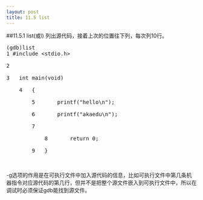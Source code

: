 ```yaml
---
layout: post
title: 11.5 list
---
```

##11.5.1 list(或l)
列出源代码，接着上次的位置往下列，每次列10行。
<pre class='terminal bootcamp'>
<span class='codeline'>(gdb)list</span>
<span class='bash-output'>1	#include &ltstdio.h&gt<br>
2<br>
3	int main(void)<br>
	4	{<br>
		5		printf("hello\n");<br>
		6		printf("akaedu\n");<br>
		7<br>	
			8		return 0;<br>
		9	}<br>
</span>
</pre>

-g选项的作用是在可执行文件中加入源代码的信息，比如可执行文件中第几条机器指令对应源代码的第几行，但并不是把整个源文件嵌入到可执行文件中，所以在调试时必须保证gdb能找到源文件。

